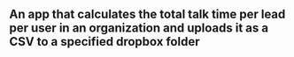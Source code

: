 ## An app that calculates the total talk time per lead per user in an organization and uploads it as a CSV to a specified dropbox folder

